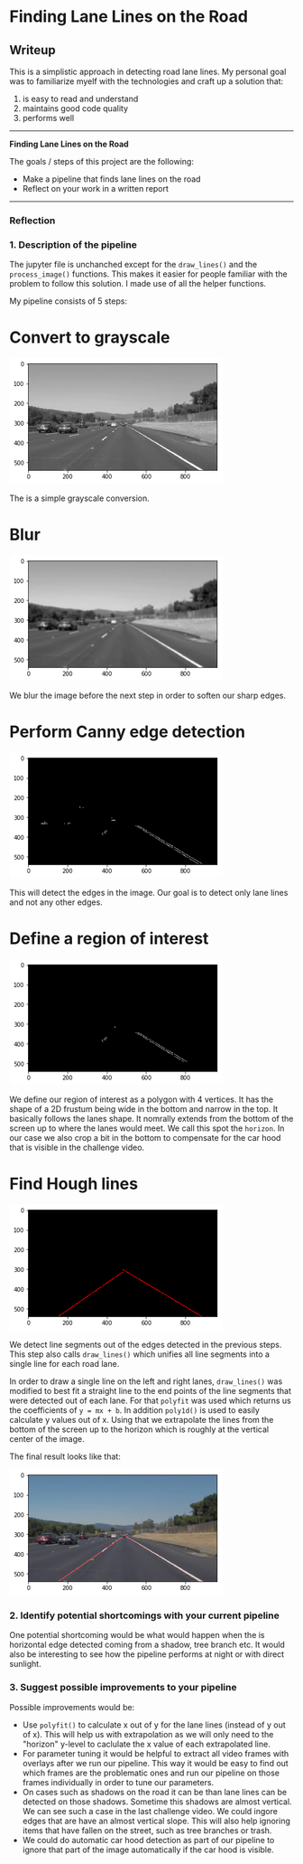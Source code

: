 # **Finding Lane Lines on the Road** 

## Writeup

This is a simplistic approach in detecting road lane lines. My personal goal was to familiarize myelf with the technologies and craft up a solution that:
1. is easy to read and understand
2. maintains good code quality
3. performs well
---

**Finding Lane Lines on the Road**

The goals / steps of this project are the following:
* Make a pipeline that finds lane lines on the road
* Reflect on your work in a written report


[//]: # (Image References)

[grayscale]: ./examples/grayscale.png "Grayscale"
[blurred_image]: ./examples/blurred.png "Blurred image"
[canny_edges]: ./examples/canny_edges.png "Canny edges"
[masked_region]: ./examples/masked_region.png "Masked region"
[hugh_lines]: ./examples/hugh_lines_extrapolated.png "Hugh lines"
[overlayed]: ./examples/final.png "Final"


---

### Reflection

### 1. Description of the pipeline

The jupyter file is unchanched except for the `draw_lines()` and the `process_image()` functions. This makes it easier for people familiar with the problem to follow this solution. I made use of all the helper functions.

My pipeline consists of 5 steps:

# Convert to grayscale
![alt text][grayscale]

The is a simple grayscale conversion.

# Blur
![alt text][blurred_image]

We blur the image before the next step in order to soften our sharp edges.

# Perform Canny edge detection
![alt text][canny_edges]

This will detect the edges in the image. Our goal is to detect only lane lines and not any other edges. 

# Define a region of interest
![alt text][masked_region]

We define our region of interest as a polygon with 4 vertices. It has the shape of a 2D frustum being wide in the bottom and narrow in the top. It basically follows the lanes shape.
It nomrally extends from the bottom of the screen up to where the lanes would meet. We call this spot the `horizon`. In our case we also crop a bit in the bottom to compensate for the car hood that is visible in the challenge video.

# Find Hough lines
![alt text][hugh_lines]

We detect line segments out of the edges detected in the previous steps. This step also calls `draw_lines()` which unifies all line segments into a single line for each road lane. 

In order to draw a single line on the left and right lanes, `draw_lines()` was modified to best fit a straight line to the end points of the line segments that were detected out of each lane. For that `polyfit` was used which returns us the coefficients of `y = mx + b`. In addition `poly1d()` is used to easily calculate y values out of x. Using that we extrapolate the lines from the bottom of the screen up to the horizon which is roughly at the vertical center of the image.

The final result looks like that:

![alt text][overlayed]

### 2. Identify potential shortcomings with your current pipeline

One potential shortcoming would be what would happen when the is horizontal edge detected coming from a shadow, tree branch etc. It would also be interesting to see how the pipeline performs at night or with direct sunlight.


### 3. Suggest possible improvements to your pipeline

Possible improvements would be:
- Use `polyfit()` to calculate x out of y for the lane lines (instead of y out of x). This will help us with extrapolation as we will only need to the "horizon" y-level to caclulate the x value of each extrapolated line.
- For parameter tuning it would be helpful to extract all video frames with overlays after we run our pipeline. This way it would be easy to find out which frames are the problematic ones and run our pipeline on those frames individually in order to tune our parameters.
- On cases such as shadows on the road it can be than lane lines can be detected on those shadows. Sometime this shadows are almost vertical. We can see such a case in the last challenge video. We could ingore edges that are have an almost vertical slope. This will also help ignoring items that have fallen on the street, such as tree branches or trash.
- We could do automatic car hood detection as part of our pipeline to ignore that part of the image automatically if the car hood is visible.